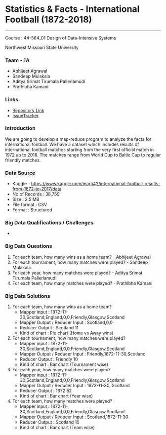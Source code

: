 # Statistics & Facts - International Football (1872-2018)

---
Course : 44-564_01	Design of Data-Intensive Systems

Northwest Missouri State University

### Team - 1A

* Abhijeet Agrawal
* Sandeep Mulakala
* Aditya Srimat Tirumala Pallerlamudi
* Prathibha Kamani

### Links

* [Repository Link](https://bitbucket.org/s530670/dis_mr_international_football/overview)
* [IssueTracker](https://bitbucket.org/s530670/dis_mr_international_football/issues)

### Introduction

We are going to develop a map-reduce program to analyze the facts for international football. We have a dataset which includes results of international football matches starting from the very first official match in 1972 up to 2018. The matches range from World Cup to Baltic Cup to regular friendly matches. 

### Data Source

* Kaggle - https://www.kaggle.com/martj42/international-football-results-from-1872-to-2017/data
* No of Records : 38,759
* Size : 2.5 MB
* File format : CSV
* Format : Structured

### Big Data Qualifications / Challenges
*

### Big Data Questions

1. For each team, how many wins as a home team? - Abhijeet Agrawal
2. For each tournament, how many matches were played? - Sandeep Mulakala
3. For each year, how many matches were played? - Aditya Srimat Tirumala Pallerlamudi
4. For each team, how many matches were played? - Prathibha Kamani


### Big Data Solutions
1. For each team, how many wins as a home team?
    * Mapper input : 1872-11-30,Scotland,England,0,0,Friendly,Glasgow,Scotland
    * Mapper Output / Reducer Input :   Scotland,0,0
    * Reducer Output : Scotland   11
    * Kind of chart : Pie chart (Home vs Away wins)
2. For each tournament, how many matches were played?
    * Mapper input : 1872-11-30,Scotland,England,0,0,Friendly,Glasgow,Scotland
    * Mapper Output / Reducer Input :   Friendly,1872-11-30,Scotland
    * Reducer Output : Friendly   10
    * Kind of chart : Bar chart (Tournament wise)
3. For each year, how many matches were played?
    * Mapper input : 1872-11-30,Scotland,England,0,0,Friendly,Glasgow,Scotland
    * Mapper Output / Reducer Input :   1872-11-30, Scotland
    * Reducer Output : 1872   52
    * Kind of chart : Bar chart (Year wise)
4. For each team, how many matches were played?
    * Mapper input : 1872-11-30,Scotland,England,0,0,Friendly,Glasgow,Scotland
    * Mapper Output / Reducer Input :   Scotland,1872-11-30
    * Reducer Output : Scotland   10
    * Kind of chart : Bar chart (Team wise)


